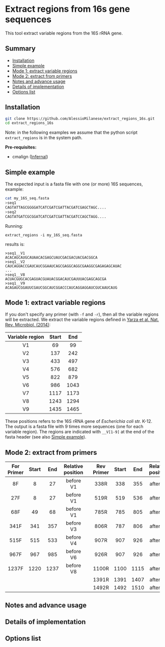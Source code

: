 # Extract regions from 16s gene sequences

This tool extract variable regions from the 16S rRNA gene.

Summary
--------------
* [Installation](https://github.com/AlessioMilanese/extract_regions_16s#installation)
* [Simple example](https://github.com/AlessioMilanese/extract_regions_16s#simple-example)
* [Mode 1: extract variable regions](https://github.com/AlessioMilanese/extract_regions_16s#mode-1-extract-variable-regions)
* [Mode 2: extract from primers](https://github.com/AlessioMilanese/extract_regions_16s#mode-2-extract-from-primers)
* [Notes and advance usage](https://github.com/AlessioMilanese/extract_regions_16s#notes-and-advance-usage)
* [Details of implementation](https://github.com/AlessioMilanese/extract_regions_16s#details-of-implementation)
* [Options list](https://github.com/AlessioMilanese/extract_regions_16s#options-list)

Installation
--------------
```bash
git clone https://github.com/AlessioMilanese/extract_regions_16s.git
cd extract_regions_16s
```

Note: in the following examples we assume that the python script ```extract_regions``` is in the system path.

**Pre-requisites:**
* cmalign ([Infernal](http://eddylab.org/infernal/))

Simple example
--------------
The expected input is a fasta file with one (or more) 16S sequences, example:
```bash
cat my_16S_seq.fasta
>seq1
CAGTATTAGCGGGGATCATCGATCGATTACGATCGAGCTAGC....
>seq2
CAGTATGATCGCGGATCATCGATCGATTACGATCCAGCTAGG....
```

Running:
```
extract_regions -i my_16S_seq.fasta
```

results is:
```
>seq1__V1
ACACAGCAUGCAUAACACGAGCUAUCGACGACUACGACGGCA
>seq1__V2
CAUCAGUACCGAUCAUCGGAAUCAGCGAGGCAGGCGAAGGCGAGAGAGCAUAC
...
>seq1__V8
ACUACGUGCACGAGUACGUAUACGGACAUCGAUUUACGAGCAGCGA
>seq1__V9
ACAGAUCGGAUUCGAUCGGCAUCGGACCCAUCAGGAGGAUCGUCAAUCAUG
```

Mode 1: extract variable regions
--------------
If you don't specify any primer (with `-f` and `-r`), then all the variable regions will be extracted.
We extract the variable regions defined in [Yarza et al. Nat. Rev. Microbiol. (2014)](https://www.nature.com/articles/nrmicro3330):

| Variable region | Start | End |
| :---: | :---: | :---: |
| V1 | 69 | 99 |
| V2 | 137 | 242 |
| V3 | 433 | 497 |
| V4 | 576 | 682 |
| V5 | 822 | 879 |
| V6 | 986 | 1043 |
| V7 | 1117 | 1173 |
| V8 | 1243 | 1294 |
| V9 | 1435 | 1465 |

These positions refers to the 16S rRNA gene of *Escherichia coli* str. K-12.
The output is a fasta file with 9 times more sequences (one for each variable region).
The regions are indicated with `__V[1-9]` at the end of the fasta header (see also [Simple example](https://github.com/AlessioMilanese/extract_regions_16s#simple-example)).

Mode 2: extract from primers
--------------

| For Primer | Start | End | Relative position | | Rev Primer | Start | End | Relative position |
| :---: | :---: | :---: | :---: | :---: | :---: | :---: | :---: | :---: |
| 8F | 8 | 27 | before V1 | | 338R | 338 | 355 | after V2 |
| 27F | 8 | 27 | before V1 | | 519R | 519 | 536 | after V3 |
| 68F | 49 | 68 | before V1 | | 785R | 785 | 805 | after V4 |
| 341F | 341 | 357 | before V3 | | 806R | 787 | 806 | after V4 |
| 515F | 515 | 533 | before V4 | | 907R | 907 | 926 | after V5 |
| 967F | 967 | 985 | before V6 | | 926R | 907 | 926 | after V5 |
| 1237F | 1220 | 1237 | before V8 | | 1100R | 1100 | 1115 | after V6 |
| | | | | | 1391R | 1391 | 1407 | after V8 |
| | | | | | 1492R | 1492 | 1510 | after V9 |


Notes and advance usage
--------------


Details of implementation
--------------


Options list
--------------
